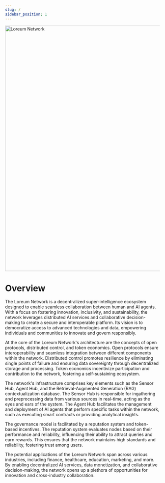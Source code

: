```yaml
---
slug: /
sidebar_position: 1
---
```


<div style={{textAlign: 'center', marginBottom: '2rem'}}>
  <img src="/img/logo-header.svg" alt="Loreum Network" width="800" />
</div>

# Overview

The Loreum Network is a decentralized super-intelligence ecosystem designed to enable seamless collaboration between human and AI agents. With a focus on fostering innovation, inclusivity, and sustainability, the network leverages distributed AI services and collaborative decision-making to create a secure and interoperable platform. Its vision is to democratize access to advanced technologies and data, empowering individuals and communities to innovate and govern responsibly.

At the core of the Loreum Network's architecture are the concepts of open protocols, distributed control, and token economics.
Open protocols ensure interoperability and seamless integration between different components within the network. Distributed
control promotes resilience by eliminating single points of failure and ensuring data sovereignty through decentralized
storage and processing. Token economics incentivize participation and contribution to the network, fostering a self-sustaining
ecosystem.

The network's infrastructure comprises key elements such as the Sensor Hub, Agent Hub, and the Retrieval-Augmented Generation
(RAG) contextualization database. The Sensor Hub is responsible for ingathering and preprocessing data from various sources in
real-time, acting as the eyes and ears of the system. The Agent Hub facilitates the management and deployment of AI agents
that perform specific tasks within the network, such as executing smart contracts or providing analytical insights.

The governance model is facilitated by a reputation system and token-based incentives. The reputation system evaluates nodes based on their performance and reliability, influencing their ability to attract queries and earn rewards. This ensures that the network maintains high standards and reliability, fostering trust among users.

The potential applications of the Loreum Network span across various industries, including finance, healthcare, education,
marketing, and more. By enabling decentralized AI services, data monetization, and collaborative decision-making, the network
opens up a plethora of opportunities for innovation and cross-industry collaboration.
